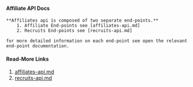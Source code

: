 #### Affiliate API Docs

    **Affiliates api is composed of two separate end-points.**
        1. Affiliate End-points see [affiliates-api.md] 
        2. Recruits End-points see [recruits-api.md]

    for more detailed information on each end-point see open the relevant 
    end-point documentation.

#### Read-More Links

1. [affiliates-api.md](https://github.com/freelancing-solutions/membership_and_affiliate_api/blob/master/_api/public_api/affiliates/affiliates-api.md)
2. [recruits-api.md](https://github.com/freelancing-solutions/membership_and_affiliate_api/blob/master/_api/public_api/affiliates/recruits-api.md)




